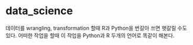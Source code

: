 # data_science

데이터를 wrangling, transformation 할때 R과 Python을 번갈아 쓰면 햇갈릴 수도 있다. 어떠한 작업을 할때 이 작업을 Python과 R 두개의 언어로 똑같이 해본다. 
